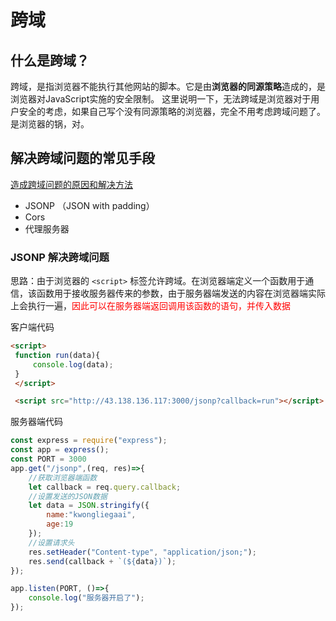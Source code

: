 # 跨域
## 什么是跨域？

跨域，是指浏览器不能执行其他网站的脚本。它是由**浏览器的同源策略**造成的，是浏览器对JavaScript实施的安全限制。 这里说明一下，无法跨域是浏览器对于用户安全的考虑，如果自己写个没有同源策略的浏览器，完全不用考虑跨域问题了。是浏览器的锅，对。

## 解决跨域问题的常见手段

[造成跨域问题的原因和解决方法](https://www.cnblogs.com/wangpenghui522/p/6284355.html)

* JSONP （JSON with padding）
* Cors
* 代理服务器

### JSONP 解决跨域问题

思路：由于浏览器的 `<script>` 标签允许跨域。在浏览器端定义一个函数用于通信，该函数用于接收服务器传来的参数，由于服务器端发送的内容在浏览器端实际上会执行一遍，<span style="color:red;">因此可以在服务器端返回调用该函数的语句，并传入数据</span>

客户端代码

```html
<script>
 function run(data){
	 console.log(data);
 }
 </script>

 <script src="http://43.138.136.117:3000/jsonp?callback=run"></script>
```

服务器端代码

```javascript
const express = require("express");
const app = express();
const PORT = 3000
app.get("/jsonp",(req, res)=>{
	//获取浏览器端函数
	let callback = req.query.callback;
	//设置发送的JSON数据
	let data = JSON.stringify({
		name:"kwongliegaai",
		age:19
	});
	//设置请求头
	res.setHeader("Content-type", "application/json;");
	res.send(callback + `(${data})`);
});

app.listen(PORT, ()=>{
	console.log("服务器开启了");
});

```
